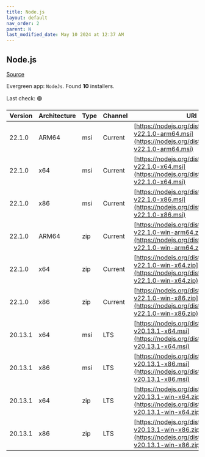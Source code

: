 ```yaml
---
title: Node.js
layout: default
nav_order: 2
parent: N
last_modified_date: May 10 2024 at 12:37 AM
---
```


## Node.js

[Source](https://nodejs.org/)

Evergreen app: `NodeJs`. Found **10** installers.

Last check: 🟢

| Version | Architecture | Type | Channel | URI                                                                                                                      |
| ------- | ------------ | ---- | ------- | ------------------------------------------------------------------------------------------------------------------------ |
| 22.1.0  | ARM64        | msi  | Current | [https://nodejs.org/dist/v22.1.0/node-v22.1.0-arm64.msi](https://nodejs.org/dist/v22.1.0/node-v22.1.0-arm64.msi)         |
| 22.1.0  | x64          | msi  | Current | [https://nodejs.org/dist/v22.1.0/node-v22.1.0-x64.msi](https://nodejs.org/dist/v22.1.0/node-v22.1.0-x64.msi)             |
| 22.1.0  | x86          | msi  | Current | [https://nodejs.org/dist/v22.1.0/node-v22.1.0-x86.msi](https://nodejs.org/dist/v22.1.0/node-v22.1.0-x86.msi)             |
| 22.1.0  | ARM64        | zip  | Current | [https://nodejs.org/dist/v22.1.0/node-v22.1.0-win-arm64.zip](https://nodejs.org/dist/v22.1.0/node-v22.1.0-win-arm64.zip) |
| 22.1.0  | x64          | zip  | Current | [https://nodejs.org/dist/v22.1.0/node-v22.1.0-win-x64.zip](https://nodejs.org/dist/v22.1.0/node-v22.1.0-win-x64.zip)     |
| 22.1.0  | x86          | zip  | Current | [https://nodejs.org/dist/v22.1.0/node-v22.1.0-win-x86.zip](https://nodejs.org/dist/v22.1.0/node-v22.1.0-win-x86.zip)     |
| 20.13.1 | x64          | msi  | LTS     | [https://nodejs.org/dist/v20.13.1/node-v20.13.1-x64.msi](https://nodejs.org/dist/v20.13.1/node-v20.13.1-x64.msi)         |
| 20.13.1 | x86          | msi  | LTS     | [https://nodejs.org/dist/v20.13.1/node-v20.13.1-x86.msi](https://nodejs.org/dist/v20.13.1/node-v20.13.1-x86.msi)         |
| 20.13.1 | x64          | zip  | LTS     | [https://nodejs.org/dist/v20.13.1/node-v20.13.1-win-x64.zip](https://nodejs.org/dist/v20.13.1/node-v20.13.1-win-x64.zip) |
| 20.13.1 | x86          | zip  | LTS     | [https://nodejs.org/dist/v20.13.1/node-v20.13.1-win-x86.zip](https://nodejs.org/dist/v20.13.1/node-v20.13.1-win-x86.zip) |
